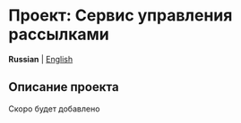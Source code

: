 # Проект: Сервис управления рассылками
**Russian** | [English](docs_eng/README.md)

## Описание проекта
Скоро будет добавлено